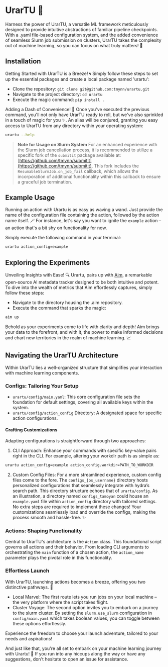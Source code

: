# UrarTU 🦁

Harness the power of UrarTU, a versatile ML framework meticulously designed to provide intuitive abstractions of familiar pipeline checkpoints. With a .yaml file-based configuration system, and the added convenience of seamless Slurm job submission on clusters, UrarTU takes the complexity out of machine learning, so you can focus on what truly matters! 🚀


## Installation

Getting Started with UrarTU is a Breeze! 🌀 Simply follow these steps to set up the essential packages and create a local package named 'urartu':

- Clone the repository: `git clone git@github.com:tmynn/urartu.git`
- Navigate to the project directory: `cd urartu`
- Execute the magic command: `pip install .`


Adding a Dash of Convenience! 🎉 Once you've executed the previous command, you'll not only have UrarTU ready to roll, but we've also sprinkled in a touch of magic for you ✨. An alias will be conjured, granting you easy access to UrarTU from any directory within your operating system:
```bash
urartu --help
```


> **Note for Usage on Slurm System**
> For an enhanced experience with the Slurm job cancellation process, it is recommended to utilize a specific fork of the `submitit` package available at: [https://github.com/tmynn/submitit](https://github.com/tmynn/submitit). This fork includes the `ResumableSlurmJob.on_job_fail` callback, which allows the incorporation of additional functionality within this callback to ensure a graceful job termination.

## Example Usage

Running an action with Urartu is as easy as waving a wand. Just provide the name of the configuration file containing the action, followed by the action name itself. 🪄 For instance, let's say you want to ignite the `example` action – an action that's a bit shy on functionality for now.

Simply execute the following command in your terminal:
```bash
urartu action_config=example
```

## Exploring the Experiments
Unveiling Insights with Ease! 🔍 Urartu, pairs up with [Aim](https://github.com/aimhubio/aim), a remarkable open-source AI metadata tracker designed to be both intuitive and potent. To dive into the wealth of metrics that Aim effortlessly captures, simply follow these steps:
- Navigate to the directory housing the .aim repository.
- Execute the command that sparks the magic:
```bash
aim up
```
Behold as your experiments come to life with clarity and depth! Aim brings your data to the forefront, and with it, the power to make informed decisions and chart new territories in the realm of machine learning. 📈

## Navigating the UrarTU Architecture

Within UrarTU lies a well-organized structure that simplifies your interaction with machine learning components.

### Configs: Tailoring Your Setup

- `urartu/config/main.yaml`: This core configuration file sets the foundation for default settings, covering all available keys within the system.
- `urartu/config/action_config` Directory: A designated space for specific action configurations.


#### Crafting Customizations

Adapting configurations is straightforward through two approaches:

1. CLI Approach: Enhance your commands with specific key-value pairs right in the CLI. For example, altering your workdir path is as simple as:
```bash
urartu action_config=example action_config.workdir=PATH_TO_WORKDIR
```

2. Custom Config Files: For a more streamlined experience, custom config files come to the fore. The `configs_{os_username}` directory hosts personalized configurations that seamlessly integrate with hydra’s search path. This directory structure echoes that of `urartu/config`. As an illustration, a directory named `configs_tamoyan` could house an `example.yaml` file within `action_config` directory with tailored settings. No extra steps are required to implement these changes! Your customizations seamlessly load and override the configs, making the process smooth and hassle-free. ✨


### Actions: Shaping Functionality

Central to UrarTU's architecture is the `Action` class. This foundational script governs all actions and their behavior. From loading CLI arguments to orchestrating the `main` function of a chosen action, the `action_name` parameter plays the pivotal role in this functionality.


### Effortless Launch

With UrarTU, launching actions becomes a breeze, offering you two distinctive pathways. 🚀

- Local Marvel: The first route lets you run jobs on your local machine – the very platform where the script takes flight.
- Cluster Voyage: The second option invites you to embark on a journey to the slurm cluster. By setting the `slurm.use_slurm` configuration in `config/main.yaml` which takes boolean values, you can toggle between these options effortlessly.

Experience the freedom to choose your launch adventure, tailored to your needs and aspirations!


And just like that, you're all set to embark on your machine learning journey with Urartu! 🌟
If you run into any hiccups along the way or have any suggestions, don't hesitate to open an issue for assistance.